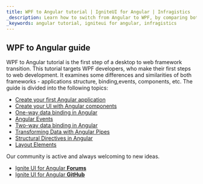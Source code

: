 ```yaml
---
title: WPF to Angular tutorial | IgniteUI for Angular | Infragistics
_description: Learn how to switch from Angular to WPF, by comparing both frameworks. Get familiar with some similarities like binding, events and components.
_keywords: angular tutorial, igniteui for angular, infragistics
---
```


## WPF to Angular guide

WPF to Angular tutorial is the first step of a desktop to web framework transition. This tutorial targets WPF developers, who make their first steps to web development. It examines some differences and similarities of both frameworks - applications structure, binding,events, components, etc. The guide is divided into the following topics:  
- [Create your first Angular application](create_first_angular_app.md)
- [Create your UI with Angular components](create_ui_with_components.md)
- [One-way data binding in Angular](one_way_binding.md)
- [Angular Events](angular_events.md)
- [Two-way data binding in Angular](two_way_binding.md)
- [Transforming Data with Angular Pipes](angular_pipes.md)
- [Structural Directives in Angular](structural_directives.md)
- [Layout Elements](layout.md)


<div class="divider--half"></div>
Our community is active and always welcoming to new ideas.

* [Ignite UI for Angular **Forums**](https://www.infragistics.com/community/forums/f/ignite-ui-for-angular)
* [Ignite UI for Angular **GitHub**](https://github.com/IgniteUI/igniteui-angular)